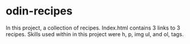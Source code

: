 # odin-recipes
In this project, a collection of recipes. Index.html contains 3 links to 3 recipes. Skills used within in this project were h, p, img ul, and ol, tags. 